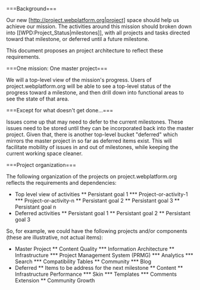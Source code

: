 ===Background===

Our new [http://project.webplatform.org|project] space should help us achieve our mission. The activities around this mission should broken down into [[WPD:Project_Status|milestones]], with all projects and tasks directed toward that milestone, or deferred until a future milestone.

This document proposes an project architecture to reflect these requirements.

===One mission: One master project===

We will a top-level view of the mission's progress. Users of project.webplatform.org will be able to see a top-level status of the progress toward a milestone, and then drill down into functional areas to see the state of that area. 

===Except for what doesn't get done...===

Issues come up that may need to defer to the current milestones. These issues need to be stored until they can be incorporated back into the master project. Given that, there is another top-level bucket "deferred" which mirrors the master project in so far as deferred items exist. This will facilitate mobility of issues in and out of milestones, while keeping the current working space cleaner.

===Project organization===

The following organization of the projects on project.webplatform.org reflects the requirements and dependencies:

* Top level view of activities
** Persistant goal 1
*** Project-or-activity-1
*** Project-or-activity-n
** Persistant goal 2
** Persistant goal 3
** Persistant goal n
* Deferred activities
** Persistant goal 1
** Persistant goal 2
** Persistant goal 3

So, for example, we could have the following projects and/or components (these are illustrative, not actual items):

* Master Project
** Content Quality
*** Information Architecture
** Infrastructure
*** Project Management System (PRMG)
*** Analytics
*** Search
*** Compatibility Tables
** Community
*** Blog
* Deferred
** Items to be address for the next milestone
** Content
** Infrastructure Performance
*** Skin
*** Templates
*** Comments Extension
** Community Growth
